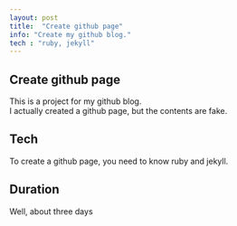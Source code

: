 ```yaml
---
layout: post
title:  "Create github page"
info: "Create my github blog."
tech : "ruby, jekyll"
---
```


## Create github page 
This is a project for my github blog.  
I actually created a github page, but the contents are fake.  


## Tech
To create a github page, you need to know ruby and jekyll.  


## Duration
Well, about three days  
